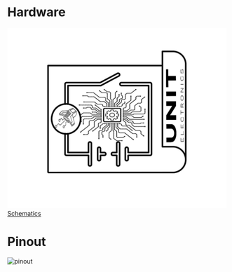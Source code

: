 # Hardware


<a href="#"><img src="resources/Schematics_icon.jpg?raw=false" width="500px"><br/> Schematics</a>




# Pinout

![pinout]()